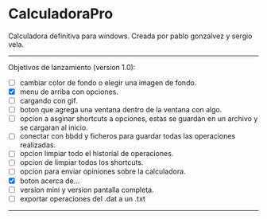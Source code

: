 # CalculadoraPro
Calculadora definitiva para windows.
Creada por pablo gonzalvez y sergio vela.

<hr/>

Objetivos de lanzamiento (version 1.0):

 - [ ] cambiar color de fondo o elegir una imagen de fondo. <br/>
 - [x] menu de arriba con opciones. <br/>
 - [ ] cargando con gif. <br/>
 - [ ] boton que agrega una ventana dentro de la ventana con algo. <br/>
 - [ ] opcion a asginar shortcuts a opciones, estas se guardan en un archivo y se cargaran al inicio. <br/>
 - [ ] conectar con bbdd y ficheros para guardar todas las operaciones realizadas. <br/>
 - [ ] opcion limpiar todo el historial de operaciones. <br/>
 - [ ] opcion de limpiar todos los shortcuts. <br/>
 - [ ] opcion para enviar opiniones sobre la calculadora. <br/>
 - [x] boton acerca de... <br/>
 - [ ] version mini y version pantalla completa. <br/>
 - [ ] exportar operaciones del .dat a un .txt <br/>
 
<hr/>
